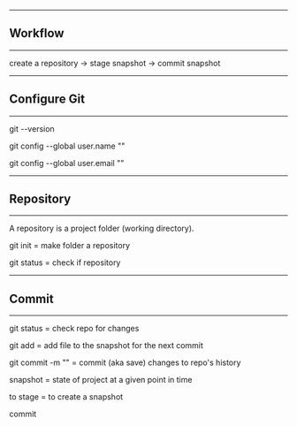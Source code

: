 --------------------------------------------------------------------------------
## Workflow
--------------------------------------------------------------------------------

create a repository -> stage snapshot -> commit snapshot

--------------------------------------------------------------------------------
## Configure Git
--------------------------------------------------------------------------------

git --version

git config --global user.name "<Your Name>"

git config --global user.email "<email>"

--------------------------------------------------------------------------------
## Repository
--------------------------------------------------------------------------------

A repository is a project folder (working directory).

git init
  = make folder a repository

git status
  = check if repository

--------------------------------------------------------------------------------
## Commit
--------------------------------------------------------------------------------

git status
  = check repo for changes

git add <file>
  = add file to the snapshot for the next commit

git commit -m "<commit message>"
  = commit (aka save) changes to repo's history

snapshot 
  = state of project at a given point in time

to stage
  = to create a snapshot

commit


